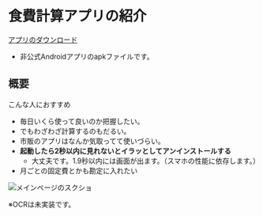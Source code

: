 # 食費計算アプリの紹介

[アプリのダウンロード](http://ichir0roie.com/myAndroidApps/mntlyMnyIchir0roie202102.apk)

+ 非公式Androidアプリのapkファイルです。

## 概要

こんな人におすすめ

+ 毎日いくら使って良いのか把握したい。
+ でもわざわざ計算するのもだるい。
+ 市販のアプリはなんか気取ってて使いづらい。
+ **起動したら2秒以内に見れないとイラッとしてアンインストールする**
  + 大丈夫です。1.9秒以内には画面が出ます。（スマホの性能に依存します。）
+ 月ごとの固定費とかも勘定に入れたい

![メインページのスクショ](http://ichir0roie.com/introduction/images/mainPage.png)

※OCRは未実装です。
